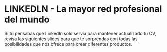 # LINKEDLN - La mayor red profesional del mundo

Si tú pensabas que LinkedIn solo servía para mantener actualizado tu CV, revisa las siguientes slides para que te sorprendas con todas las posibilidades que nos ofrece para crear diferentes productos.
